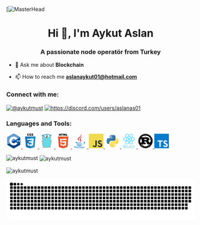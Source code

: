 [![MasterHead](https://codigno.com/wp-content/uploads/2023/02/GitHub-1.webp)
<h1 align="center">Hi 👋, I'm Aykut Aslan</h1>
<h3 align="center">A passionate node operatör from Turkey</h3>

- 💬 Ask me about **Blockchain**

- 📫 How to reach me **aslanaykut01@hotmail.com**

<h3 align="left">Connect with me:</h3>
<p align="left">
<a href="https://twitter.com/@aykutmust" target="blank"><img align="center" src="https://raw.githubusercontent.com/rahuldkjain/github-profile-readme-generator/master/src/images/icons/Social/twitter.svg" alt="@aykutmust" height="30" width="40" /></a>
<a href="https://discord.gg/https://discord.com/users/aslanas01" target="blank"><img align="center" src="https://raw.githubusercontent.com/rahuldkjain/github-profile-readme-generator/master/src/images/icons/Social/discord.svg" alt="https://discord.com/users/aslanas01" height="30" width="40" /></a>
</p>

<h3 align="left">Languages and Tools:</h3>
<p align="left"> <a href="https://www.w3schools.com/cpp/" target="_blank" rel="noreferrer"> <img src="https://raw.githubusercontent.com/devicons/devicon/master/icons/cplusplus/cplusplus-original.svg" alt="cplusplus" width="40" height="40"/> </a> <a href="https://www.w3schools.com/css/" target="_blank" rel="noreferrer"> <img src="https://raw.githubusercontent.com/devicons/devicon/master/icons/css3/css3-original-wordmark.svg" alt="css3" width="40" height="40"/> </a> <a href="https://golang.org" target="_blank" rel="noreferrer"> <img src="https://raw.githubusercontent.com/devicons/devicon/master/icons/go/go-original.svg" alt="go" width="40" height="40"/> </a> <a href="https://www.w3.org/html/" target="_blank" rel="noreferrer"> <img src="https://raw.githubusercontent.com/devicons/devicon/master/icons/html5/html5-original-wordmark.svg" alt="html5" width="40" height="40"/> </a> <a href="https://www.java.com" target="_blank" rel="noreferrer"> <img src="https://raw.githubusercontent.com/devicons/devicon/master/icons/java/java-original.svg" alt="java" width="40" height="40"/> </a> <a href="https://developer.mozilla.org/en-US/docs/Web/JavaScript" target="_blank" rel="noreferrer"> <img src="https://raw.githubusercontent.com/devicons/devicon/master/icons/javascript/javascript-original.svg" alt="javascript" width="40" height="40"/> </a> <a href="https://www.python.org" target="_blank" rel="noreferrer"> <img src="https://raw.githubusercontent.com/devicons/devicon/master/icons/python/python-original.svg" alt="python" width="40" height="40"/> </a> <a href="https://reactjs.org/" target="_blank" rel="noreferrer"> <img src="https://raw.githubusercontent.com/devicons/devicon/master/icons/react/react-original-wordmark.svg" alt="react" width="40" height="40"/> </a> <a href="https://www.rust-lang.org" target="_blank" rel="noreferrer"> <img src="https://raw.githubusercontent.com/devicons/devicon/master/icons/rust/rust-plain.svg" alt="rust" width="40" height="40"/> </a> <a href="https://www.typescriptlang.org/" target="_blank" rel="noreferrer"> <img src="https://raw.githubusercontent.com/devicons/devicon/master/icons/typescript/typescript-original.svg" alt="typescript" width="40" height="40"/> </a> </p>

<p><img align="left" src="https://github-readme-stats.vercel.app/api/top-langs?username=aykutmust&show_icons=true&locale=en&layout=compact" alt="aykutmust" /></p>

<p>&nbsp;<img align="center" src="https://github-readme-stats.vercel.app/api?username=aykutmust&show_icons=true&locale=en" alt="aykutmust" /></p>

<p><img align="center" src="https://github-readme-streak-stats.herokuapp.com/?user=aykutmust&" alt="aykutmust" /></p>


<picture>
  <source media="(prefers-color-scheme: dark)" srcset="https://raw.githubusercontent.com/AykutMust/AykutMust/output/github-contribution-grid-snake-dark.svg">
  <source media="(prefers-color-scheme: light)" srcset="https://raw.githubusercontent.com/AykutMust/AykutMust/output/github-contribution-grid-snake.svg">
  <img alt="github contribution grid snake animation" src="https://raw.githubusercontent.com/AykutMust/AykutMust/output/github-contribution-grid-snake.svg">
</picture>

